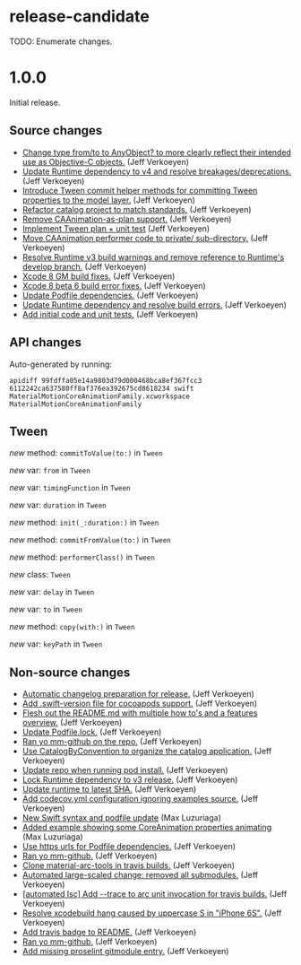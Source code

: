 # release-candidate

 TODO: Enumerate changes.
# 1.0.0

Initial release.

## Source changes

* [Change type from/to to AnyObject? to more clearly reflect their intended use as Objective-C objects.](https://github.com/material-motion/material-motion-family-coreanimation-swift/commit/a45ade898e14e8603eb39265c59d8897ea77db4a) (Jeff Verkoeyen)
* [Update Runtime dependency to v4 and resolve breakages/deprecations.](https://github.com/material-motion/material-motion-family-coreanimation-swift/commit/ba69c6765ca52e7873ea13f30888068e7853e00d) (Jeff Verkoeyen)
* [Introduce Tween commit helper methods for committing Tween properties to the model layer.](https://github.com/material-motion/material-motion-family-coreanimation-swift/commit/2abae29c265a78e0e0308fde63af5ced4760f225) (Jeff Verkoeyen)
* [Refactor catalog project to match standards.](https://github.com/material-motion/material-motion-family-coreanimation-swift/commit/dd65817e5f3691d244cbff1e8be164f661ab104f) (Jeff Verkoeyen)
* [Remove CAAnimation-as-plan support.](https://github.com/material-motion/material-motion-family-coreanimation-swift/commit/ed7b0e58bd0b71c6a9e17285065247c20aaf0ecc) (Jeff Verkoeyen)
* [Implement Tween plan + unit test](https://github.com/material-motion/material-motion-family-coreanimation-swift/commit/0f2a0381e824f9e759a12c9b20fe98c6016a11d8) (Jeff Verkoeyen)
* [Move CAAnimation performer code to private/ sub-directory.](https://github.com/material-motion/material-motion-family-coreanimation-swift/commit/9300ad64cc339228bdcbb6ef83a4c730908a5b46) (Jeff Verkoeyen)
* [Resolve Runtime v3 build warnings and remove reference to Runtime's develop branch.](https://github.com/material-motion/material-motion-family-coreanimation-swift/commit/c69478d504cf5fdfbdff3b5c22d91b312c795a5a) (Jeff Verkoeyen)
* [Xcode 8 GM build fixes.](https://github.com/material-motion/material-motion-family-coreanimation-swift/commit/cb5f83854db058b1a70ba2fc520c7e495569eab7) (Jeff Verkoeyen)
* [Xcode 8 beta 6 build error fixes.](https://github.com/material-motion/material-motion-family-coreanimation-swift/commit/7bc5169f9eb85769a4ff3f2a71c0c9c12f493e5c) (Jeff Verkoeyen)
* [Update Podfile dependencies.](https://github.com/material-motion/material-motion-family-coreanimation-swift/commit/b4a3012bed37e4bfb594cb81a65cc06c174feb32) (Jeff Verkoeyen)
* [Update Runtime dependency and resolve build errors.](https://github.com/material-motion/material-motion-family-coreanimation-swift/commit/101a41afabc6359b03e2c0318007d57da583d469) (Jeff Verkoeyen)
* [Add initial code and unit tests.](https://github.com/material-motion/material-motion-family-coreanimation-swift/commit/23d97989764630ae22055e1649a6b75f72a476a5) (Jeff Verkoeyen)

## API changes

Auto-generated by running:

    apidiff 99fdffa05e14a9803d79d000468bca8ef367fcc3 6112242ca637580ff8af376ea392675cd8618234 swift MaterialMotionCoreAnimationFamily.xcworkspace MaterialMotionCoreAnimationFamily

## Tween

*new* method: `commitToValue(to:)` in `Tween`

*new* var: `from` in `Tween`

*new* var: `timingFunction` in `Tween`

*new* var: `duration` in `Tween`

*new* method: `init(_:duration:)` in `Tween`

*new* method: `commitFromValue(to:)` in `Tween`

*new* method: `performerClass()` in `Tween`

*new* class: `Tween`

*new* var: `delay` in `Tween`

*new* var: `to` in `Tween`

*new* method: `copy(with:)` in `Tween`

*new* var: `keyPath` in `Tween`

## Non-source changes

* [Automatic changelog preparation for release.](https://github.com/material-motion/material-motion-family-coreanimation-swift/commit/6112242ca637580ff8af376ea392675cd8618234) (Jeff Verkoeyen)
* [Add .swift-version file for cocoapods support.](https://github.com/material-motion/material-motion-family-coreanimation-swift/commit/8406db3f094ff66ce3b99239ecf9476f97d7d612) (Jeff Verkoeyen)
* [Flesh out the README.md with multiple how to's and a features overview.](https://github.com/material-motion/material-motion-family-coreanimation-swift/commit/a2973ff063d5a9f1986ae03557071e49edba85ee) (Jeff Verkoeyen)
* [Update Podfile.lock.](https://github.com/material-motion/material-motion-family-coreanimation-swift/commit/81ecff5653fa60b4329532ec34adb0c5c40c708a) (Jeff Verkoeyen)
* [Ran yo mm-github on the repo.](https://github.com/material-motion/material-motion-family-coreanimation-swift/commit/3d53d62ac646886af6118cf5780120bb929af63d) (Jeff Verkoeyen)
* [Use CatalogByConvention to organize the catalog application.](https://github.com/material-motion/material-motion-family-coreanimation-swift/commit/be727d7c5dbafb6893afffe61eb350bf4bcff748) (Jeff Verkoeyen)
* [Update repo when running pod install.](https://github.com/material-motion/material-motion-family-coreanimation-swift/commit/d78f5327bfd958e700b81b10b5bb7466032ea7c1) (Jeff Verkoeyen)
* [Lock Runtime dependency to v3 release.](https://github.com/material-motion/material-motion-family-coreanimation-swift/commit/22a39c23c486509561c85ab58ef1865c88947bfa) (Jeff Verkoeyen)
* [Update runtime to latest SHA.](https://github.com/material-motion/material-motion-family-coreanimation-swift/commit/9e97c780f278a7f40ae2a17e394f5ea6ec1cd875) (Jeff Verkoeyen)
* [Add codecov.yml configuration ignoring examples source.](https://github.com/material-motion/material-motion-family-coreanimation-swift/commit/32afdc45ff38ff450d2d84ec34637adc115a024e) (Jeff Verkoeyen)
* [New Swift syntax and podfile update](https://github.com/material-motion/material-motion-family-coreanimation-swift/commit/9ed11bce8962017993cbc6567da1f99274212abb) (Max Luzuriaga)
* [Added example showing some CoreAnimation properties animating](https://github.com/material-motion/material-motion-family-coreanimation-swift/commit/a6d9d828a150b23e4bb922519df24c79c6e43514) (Max Luzuriaga)
* [Use https urls for Podfile dependencies.](https://github.com/material-motion/material-motion-family-coreanimation-swift/commit/5a035fa8b218684688be408a6ce1e9e5856abfc0) (Jeff Verkoeyen)
* [Ran yo mm-github.](https://github.com/material-motion/material-motion-family-coreanimation-swift/commit/17dd08096f9cad7e302ac94d5aee5be76e853665) (Jeff Verkoeyen)
* [Clone material-arc-tools in travis builds.](https://github.com/material-motion/material-motion-family-coreanimation-swift/commit/ed23a1ea209c444ecc082527d02efed67f345e03) (Jeff Verkoeyen)
* [Automated large-scaled change: removed all submodules.](https://github.com/material-motion/material-motion-family-coreanimation-swift/commit/99b04d3c106114e9aff6245cd7d7598f4ac8209b) (Jeff Verkoeyen)
* [[automated lsc] Add --trace to arc unit invocation for travis builds.](https://github.com/material-motion/material-motion-family-coreanimation-swift/commit/fb3139d84fc844302440392181d7b76bfd5d1403) (Jeff Verkoeyen)
* [Resolve xcodebuild hang caused by uppercase S in "iPhone 6S".](https://github.com/material-motion/material-motion-family-coreanimation-swift/commit/7b6a6945568f138476e4df58f7b73f945750f6ae) (Jeff Verkoeyen)
* [Add travis badge to README.](https://github.com/material-motion/material-motion-family-coreanimation-swift/commit/e4a74095bba32c8c6b8187e6f742479f872494dc) (Jeff Verkoeyen)
* [Ran yo mm-github.](https://github.com/material-motion/material-motion-family-coreanimation-swift/commit/db0d402a4a24ce59fbe0d4b8490299a574d31b86) (Jeff Verkoeyen)
* [Add missing proselint gitmodule entry.](https://github.com/material-motion/material-motion-family-coreanimation-swift/commit/fc835f612ab758939fcd088b2b39c30aaa8460b4) (Jeff Verkoeyen)
